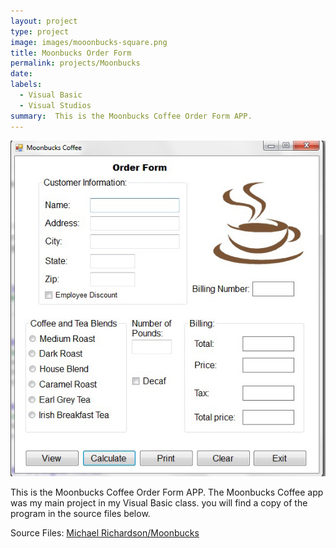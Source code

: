 ```yaml
---
layout: project
type: project
image: images/mooonbucks-square.png
title: Moonbucks Order Form
permalink: projects/Moonbucks
date: 
labels:
  - Visual Basic
  - Visual Studios
summary:  This is the Moonbucks Coffee Order Form APP.
---
```


<img class="ui medium right floated rounded image" src="../images/Moonbucks Coffee.jpg">

This is the Moonbucks Coffee Order Form APP. The Moonbucks Coffee app was my main project in my Visual Basic class. you will find a copy of the program in the source files below.
 
Source Files: <a href="https://github.com/michaelerichardson/Moonbucks"><i class="large github icon"></i>Michael Richardson/Moonbucks</a>
